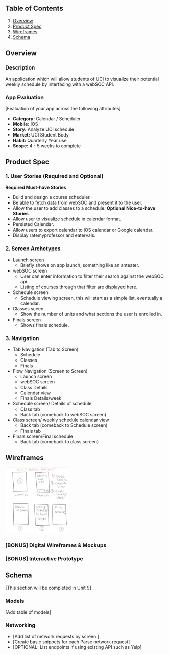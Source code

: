 ## Table of Contents
1. [Overview](#Overview)
1. [Product Spec](#Product-Spec)
1. [Wireframes](#Wireframes)
2. [Schema](#Schema)

## Overview

### Description
An application which will allow students of UCI to visualize their potential weekly schedule by interfacing with a webSOC API.

### App Evaluation
[Evaluation of your app across the following attributes]
- **Category:** Calendar / Scheduler 
- **Mobile:** IOS
- **Story:** Analyze UCI schedule
- **Market:** UCI Student Body 
- **Habit:** Quarterly Year use 
- **Scope:** 4 - 5 weeks to complete 

## Product Spec
### 1. User Stories (Required and Optional)
**Required Must-have Stories**
* Build and design a course scheduler.
* Be able to fetch data from webSOC and present it to the user.
* Allow the user to add classes to a schedule.
**Optional Nice-to-have Stories**
* Allow user to visualize schedule in calendar format.
* Persisted Calendar.
* Allow users to export calendar to iOS calendar or Google calendar.
* Display ratemyprofessor and eatervals.
### 2. Screen Archetypes
* Launch screen
  * Briefly shows on app launch, something like an anteater.
* webSOC screen
  * User can enter information to filter their search against the webSOC api.
  * Listing of courses through that filter are displayed here.
* Schedule screen
  * Schedule viewing screen, this will start as a simple list, eventually a calendar.
* Classes sceen
  * Show the number of units and what sections the user is enrolled in.
* Finals screen
  * Shows finals schedule.
### 3. Navigation
* Tab Navigation (Tab to Screen)
  * Schedule
  * Classes
  * Finals
* Flow Navigation (Screen to Screen)
  * Launch screen
  * webSOC screen
  * Class Details 
  * Calendar view
  * Finals Details/week
* Schedule screen/ Details of schedule
  * Class tab
  * Back tab (comeback to webSOC screen)
* Class screen/ weekly schedule calendar view
  * Back tab (comeback to Schedule screen)
  * Finals tab
* Finals screen/Final schedule
  * Back tab (comeback to class screen)

## Wireframes
<img src="wireframe.jpeg" alt="drawing" width="200"/>

### [BONUS] Digital Wireframes & Mockups

### [BONUS] Interactive Prototype

## Schema 
[This section will be completed in Unit 9]

### Models
[Add table of models]

### Networking
- [Add list of network requests by screen ]
- [Create basic snippets for each Parse network request]
- [OPTIONAL: List endpoints if using existing API such as Yelp]
